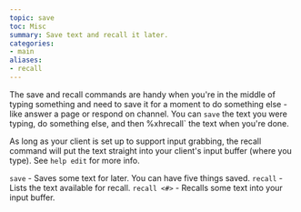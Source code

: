 ```yaml
---
topic: save
toc: Misc
summary: Save text and recall it later.
categories:
- main
aliases:
- recall
---
```

The save and recall commands are handy when you're in the middle of typing something and need to save it for a moment to do something else - like answer a page or respond on channel.  You can `save` the text you were typing, do something else, and then %xhrecall` the text when you're done.

As long as your client is set up to support input grabbing, the recall command will put the text straight into your client's input buffer (where you type).  See `help edit` for more info.

`save` - Saves some text for later.  You can have five things saved.
`recall` - Lists the text available for recall.
`recall <#>` - Recalls some text into your input buffer.
